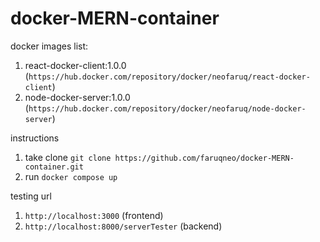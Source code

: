 # docker-MERN-container

docker images list:
1. react-docker-client:1.0.0 (`https://hub.docker.com/repository/docker/neofaruq/react-docker-client`)
2. node-docker-server:1.0.0 (`https://hub.docker.com/repository/docker/neofaruq/node-docker-server`)

instructions
1. take clone `git clone https://github.com/faruqneo/docker-MERN-container.git`
2. run `docker compose up`

testing url
1. `http://localhost:3000` (frontend)
2. `http://localhost:8000/serverTester` (backend)
